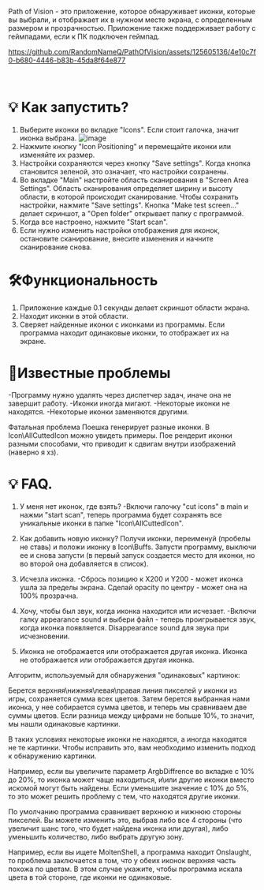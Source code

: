 Path of Vision - это приложение, которое обнаруживает иконки, которые вы выбрали, и отображает их в нужном месте экрана, с определенным размером и прозрачностью. Приложение также поддерживает работу с геймпадами, если к ПК подключен геймпад.

https://github.com/RandomNameQ/PathOfVision/assets/125605136/4e10c7f0-b680-4446-b83b-45da8f64e877


<br>


# 💡 Как запустить?
1. Выберите иконки во вкладке "Icons". Если стоит галочка, значит иконка выбрана.
![image](https://github.com/RandomNameQ/PathOfVision/assets/125605136/83864abb-4000-469d-b6af-2ad53740e5ad)
2. Нажмите кнопку "Icon Positioning" и перемещайте иконки или изменяйте их размер.
3. Настройки сохраняются через кнопку "Save settings". Когда кнопка становится зеленой, это означает, что настройки сохранены.
4. Во вкладке "Main" настройте область сканирования в "Screen Area Settings".
Область сканирования определяет ширину и высоту области, в которой происходит сканирование.
Чтобы сохранить настройки, нажмите "Save settings". Кнопка "Make test screen..." делает скриншот, а "Open folder" открывает папку с программой.
7. Когда все настроено, нажмите "Start scan".
8. Если нужно изменить настройки отображения для иконок, остановите сканирование, внесите изменения и начните сканирование снова.

# 🛠️Функциональность
1. Приложение каждые 0.1 секунды делает скриншот области экрана.
2. Находит иконки в этой области.
3. Сверяет найденные иконки с иконками из программы. Если программа находит одинаковые иконки, то отображает их на экране.

# 🐞Известные проблемы
-Программу нужно удалять через диспетчер задач, иначе она не завершит работу.
-Иконки иногда мигают.
-Некоторые иконки не находятся.
-Некоторые иконки заменяются другими.

Фатальная проблема
Поешка генерирует разные иконки. В Icon\AllCuttedIcon можно увидеть примеры. Пое рендерит иконки разными способами, что приводит к сдвигам внутри изображений (наверно я хз).

# 💡 FAQ.
1. У меня нет иконок, где взять?
-Включи галочку "cut icons" в main и нажми "start scan", теперь программа будет сохранять все уникальные иконки в папке "Icon\AllCuttedIcon".
2. Как добавить новую иконку?
Получи иконки, переименуй (пробелы не ставь) и положи иконку в Icon\Buffs. Запусти программу, выключи ее и снова запусти (в первый запуск создается место для иконки, но во второй она добавляется в список).
3. Исчезла иконка.
-Сбрось позицию к X200 и Y200 - может иконка ушла за пределы экрана. Сделай opacity по центру - может она на 100% прозрачна.
4. Хочу, чтобы был звук, когда иконка находится или исчезает.
-Включи галку appearance sound и выбери файл - теперь проигрывается звук, когда иконка появляется. Disappearance sound для звука при исчезновении.

5. Иконка не отображается или отображается другая иконка.
Иконка не отображается или отображается другая иконка.

Алгоритм, используемый для обнаружения "одинаковых" картинок:

Берется верхняя\нижняя\левая\правая линия пикселей у иконки из игры, сохраняется сумма всех цветов.
Затем берется выбранная нами иконка, у нее собирается сумма цветов, и теперь мы сравниваем две суммы цветов. Если разница между цифрами не больше 10%, то значит, мы нашли одинаковые картинки.

В таких условиях некоторые иконки не находятся, а иногда находятся не те картинки. Чтобы исправить это, вам необходимо изменить подход к обнаружению картинки.

Например, если вы увеличите параметр ArgbDiffrence во вкладке с 10% до 20%, то иконка может чаще находиться, и\или другие иконки вместо искомой могут быть найдены. Если уменьшите значение с 10% до 5%, то это может решить проблему с тем, что находятся другие иконки.

По умолчанию программа сравнивает верхнюю и нижнюю стороны пикселей. Вы можете изменить это, выбрав либо все 4 стороны (что увеличит шанс того, что будет найдена иконка или другая), либо уменьшить количество, либо выбрать другую зону.

Например, если вы ищете MoltenShell, а программа находит Onslaught, то проблема заключается в том, что у обеих иконок верхняя часть похожа по цветам. В этом случае укажите, чтобы программа искала цвета в той стороне, где иконки не одинаковые.



